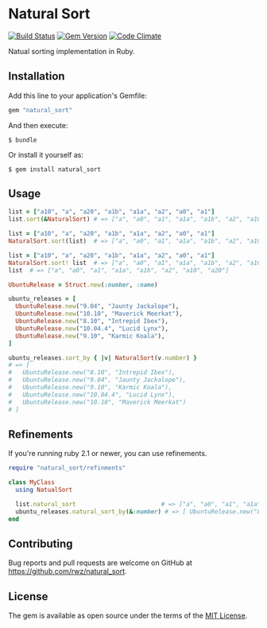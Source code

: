 # Natural Sort

[![Build Status](https://api.travis-ci.org/rwz/natural_sort.svg?branch=master)][travis]
[![Gem Version](http://img.shields.io/gem/v/natural_sort.svg)][gem]
[![Code Climate](http://img.shields.io/codeclimate/github/rwz/natural_sort.svg)][codeclimate]

[travis]: https://travis-ci.org/rwz/natural_sort
[gem]: https://rubygems.org/gems/natural_sort
[codeclimate]: https://codeclimate.com/github/rwz/natural_sort

Natual sorting implementation in Ruby.

## Installation

Add this line to your application's Gemfile:

```ruby
gem "natural_sort"
```

And then execute:

    $ bundle

Or install it yourself as:

    $ gem install natural_sort

## Usage

```ruby
list = ["a10", "a", "a20", "a1b", "a1a", "a2", "a0", "a1"]
list.sort(&NaturalSort) # => ["a", "a0", "a1", "a1a", "a1b", "a2", "a10", "a20"]
```

```ruby
list = ["a10", "a", "a20", "a1b", "a1a", "a2", "a0", "a1"]
NaturalSort.sort(list)  # => ["a", "a0", "a1", "a1a", "a1b", "a2", "a10", "a20"]
```

```ruby
list = ["a10", "a", "a20", "a1b", "a1a", "a2", "a0", "a1"]
NaturalSort.sort! list  # => ["a", "a0", "a1", "a1a", "a1b", "a2", "a10", "a20"]
list  # => ["a", "a0", "a1", "a1a", "a1b", "a2", "a10", "a20"]
```

```ruby
UbuntuRelease = Struct.new(:number, :name)

ubuntu_releases = [
  UbuntuRelease.new("9.04", "Jaunty Jackalope"),
  UbuntuRelease.new("10.10", "Maverick Meerkat"),
  UbuntuRelease.new("8.10", "Intrepid Ibex"),
  UbuntuRelease.new("10.04.4", "Lucid Lynx"),
  UbuntuRelease.new("9.10", "Karmic Koala"),
]

ubuntu_releases.sort_by { |v| NaturalSort(v.number) }
# => [
#   UbuntuRelease.new("8.10", "Intrepid Ibex"),
#   UbuntuRelease.new("9.04", "Jaunty Jackalope"),
#   UbuntuRelease.new("9.10", "Karmic Koala"),
#   UbuntuRelease.new("10.04.4", "Lucid Lynx"),
#   UbuntuRelease.new("10.10", "Maverick Meerkat")
# ]
```

## Refinements

If you're running ruby 2.1 or newer, you can use refinements.

```ruby
require "natural_sort/refinments"

class MyClass
  using NatualSort

  list.natural_sort                        # => ["a", "a0", "a1", "a1a"...
  ubuntu_releases.natural_sort_by(&:number) # => [ UbuntuRelease.new("8.10"...
end
```

## Contributing

Bug reports and pull requests are welcome on GitHub at
https://github.com/rwz/natural_sort.


## License

The gem is available as open source under the terms of the [MIT
License](http://opensource.org/licenses/MIT).
